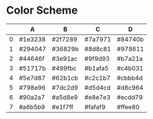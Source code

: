 # Color Scheme 

|   | A       | B       | C       | D       |
|---|---------|---------|---------|---------|
| 0 | #1e3238 | #2f7289 | #7a7971 | #84740b |
| 1 | #294047 | #36829b | #8d8c81 | #978611 |
| 2 | #44646f | #3e91ac | #9f9d93 | #b7a21a |
| 3 | #51717b | #499fbc | #b1afa5 | #c4b031 |
| 4 | #5e7d87 | #62b1cb | #c2c1b7 | #cbbb4d |
| 5 | #798e96 | #7dc2d9 | #d5d4cd | #d8c964 |
| 6 | #90a2a7 | #a5d8e9 | #e8e7e3 | #ecdd79 |
| 7 | #a6b5b9 | #e1f7ff | #fafaf9 | #ffee80 |

